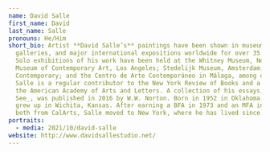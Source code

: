 ```yaml
---
name: David Salle
first_name: David
last_name: Salle
pronouns: He/Him
short_bio: Artist **David Salle’s** paintings have been shown in museums,
  galleries, and major international expositions worldwide for over 35 years.
  Solo exhibitions of his work have been held at the Whitney Museum, New York;
  Museum of Contemporary Art, Los Angeles; Stedelijk Museum, Amsterdam; Dallas
  Contemporary; and the Centro de Arte Contemporáneo in Málaga, among others.
  Salle is a regular contributor to the New York Review of Books and a member of
  the American Academy of Arts and Letters. A collection of his essays, _How To
  See_, was published in 2016 by W.W. Norton. Born in 1952 in Oklahoma, Salle
  grew up in Wichita, Kansas. After earning a BFA in 1973 and an MFA in 1975,
  both from CalArts, Salle moved to New York, where he has lived since.
portraits:
  - media: 2021/10/david-salle
website: http://www.davidsallestudio.net/
---
```

